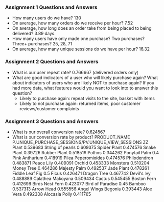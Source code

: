 ### Assignment 1 Questions and Answers
- How many users do we have? 130
- On average, how many orders do we receive per hour? 7.52
- On average, how long does an order take from being placed to being delivered? 3.89 days
- How many users have only made one purchase? Two purchases? Three+ purchases? 25, 28, 71
- On average, how many unique sessions do we have per hour? 16.32

### Assignment 2 Questions and Answers
- What is our user repeat rate? 0.766667 (delivered orders only)
- What are good indicators of a user who will likely purchase again? What about indicators of users who are likely NOT to purchase again? If you had more data, what features would you want to look into to answer this question?
    - Likely to purchase again: repeat visits to the site, basket with items
    - Likely to not purchase again: returned items, poor customer reviews/customer complaints 

### Assignment 3 Questions and Answers
- What is our overall conversion rate? 0.624567
- What is our conversion rate by product?
PRODUCT_NAME	P.UNIQUE_PURCHASE_SESSIONS/PV.UNIQUE_VIEW_SESSIONS
ZZ Plant	0.539683
String of pearls	0.609375
Spider Plant	0.474576
Snake Plant	0.39726
Rubber Plant	0.518519
Pothos	0.344262
Ponytail Palm	0.4
Pink Anthurium	0.418919
Pilea Peperomioides	0.474576
Philodendron	0.483871
Peace Lily	0.409091
Orchid	0.453333
Monstera	0.510204
Money Tree	0.464286
Majesty Palm	0.492537
Jade Plant	0.478261
Fiddle Leaf Fig	0.5
Ficus	0.426471
Dragon Tree	0.467742
Devil's Ivy	0.488889
Calathea Makoyana	0.509434
Cactus	0.545455
Boston Fern	0.412698
Birds Nest Fern	0.423077
Bird of Paradise	0.45
Bamboo	0.537313
Arrow Head	0.555556
Angel Wings Begonia	0.393443
Aloe Vera	0.492308
Alocasia Polly	0.411765